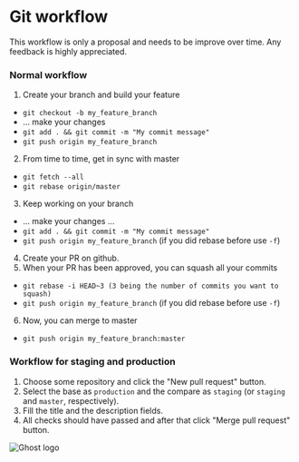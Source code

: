 # Git workflow

This workflow is only a proposal and needs to be improve over time.
Any feedback is highly appreciated.

### Normal workflow

1. Create your branch and build your feature

  * `git checkout -b my_feature_branch`
  * ... make your changes
  * `git add . && git commit -m "My commit message"`
  * `git push origin my_feature_branch`

2. From time to time, get in sync with master

  * `git fetch --all`
  * `git rebase origin/master`

3. Keep working on your branch

  * ... make your changes ...
  * `git add . && git commit -m "My commit message"`
  * `git push origin my_feature_branch` (if you did rebase before use `-f`)

4. Create your PR on github.
5. When your PR has been approved, you can squash all your commits

  * `git rebase -i HEAD~3 (3 being the number of commits you want to squash)`
  * `git push origin my_feature_branch` (if you did rebase before use `-f`)

6. Now, you can merge to master

  * `git push origin my_feature_branch:master `

### Workflow for staging and production

1. Choose some repository and click the "New pull request" button.
2. Select the base as `production` and the compare as `staging` (or `staging` and `master`, respectively).
3. Fill the title and the description fields.
4. All checks should have passed and after that click "Merge pull request" button.

<img alt="Ghost logo" src="https://googledrive.com/host/0B7tNkEBh3dIna3pCcVVsa2tPVlk/title.png" />
